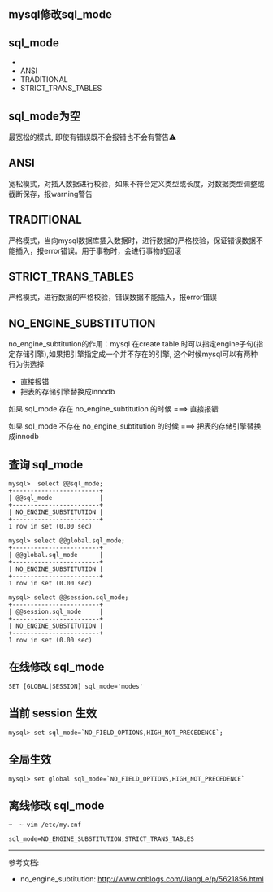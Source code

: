 ## mysql修改sql_mode

## sql_mode

- 
- ANSI
- TRADITIONAL
- STRICT_TRANS_TABLES

## sql_mode为空

最宽松的模式, 即使有错误既不会报错也不会有警告⚠️

## ANSI

宽松模式，对插入数据进行校验，如果不符合定义类型或长度，对数据类型调整或截断保存，报warning警告

## TRADITIONAL

严格模式，当向mysql数据库插入数据时，进行数据的严格校验，保证错误数据不能插入，报error错误。用于事物时，会进行事物的回滚

## STRICT_TRANS_TABLES

严格模式，进行数据的严格校验，错误数据不能插入，报error错误

## NO_ENGINE_SUBSTITUTION

no_engine_subtitution的作用：mysql 在create table 时可以指定engine子句(指定存储引擎),如果把引擎指定成一个并不存在的引擎, 这个时候mysql可以有两种行为供选择

- 直接报错
- 把表的存储引擎替换成innodb

如果 sql_mode 存在 no_engine_subtitution 的时候 ===> 直接报错

如果 sql_mode 不存在 no_engine_subtitution 的时候 ===> 把表的存储引擎替换成innodb

## 查询 sql_mode

```
mysql>  select @@sql_mode;
+------------------------+
| @@sql_mode             |
+------------------------+
| NO_ENGINE_SUBSTITUTION |
+------------------------+
1 row in set (0.00 sec)

mysql> select @@global.sql_mode;
+------------------------+
| @@global.sql_mode      |
+------------------------+
| NO_ENGINE_SUBSTITUTION |
+------------------------+
1 row in set (0.00 sec)

mysql> select @@session.sql_mode;
+------------------------+
| @@session.sql_mode     |
+------------------------+
| NO_ENGINE_SUBSTITUTION |
+------------------------+
1 row in set (0.00 sec)
```

## 在线修改 sql_mode

```
SET [GLOBAL|SESSION] sql_mode='modes'
```

## 当前 session 生效

```
mysql> set sql_mode=`NO_FIELD_OPTIONS,HIGH_NOT_PRECEDENCE`;
```

## 全局生效

```
mysql> set global sql_mode=`NO_FIELD_OPTIONS,HIGH_NOT_PRECEDENCE`
```

## 离线修改 sql_mode

```
➜  ~ vim /etc/my.cnf

sql_mode=NO_ENGINE_SUBSTITUTION,STRICT_TRANS_TABLES
```

------

参考文档:

- no_engine_subtitution: <http://www.cnblogs.com/JiangLe/p/5621856.html>

